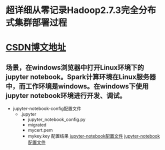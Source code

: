 # 超详细从零记录Hadoop2.7.3完全分布式集群部署过程[](http://blog.csdn.net/dream_an/article/details/52946840)
# [CSDN博文地址](http://blog.csdn.net/dream_an/article/details/52946840)

## 场景，在windows浏览器中打开Linux环境下的jupyter notebook。Spark计算环境在Linux服务器中，而工作环境是windows。在windows下使用jupyter notebook环境进行开发、调试。
- jupyter-notebook-config配置文件
  - .jupyter
    - jupyter_notebook_config.py
    - migrated
    - mycert.pem
    - mykey.key
配置结果
[jupyter-notebook配置文件]()
[jupyter-notebook配置文件]()
